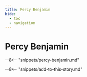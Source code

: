 ```yaml
---
title: Percy Benjamin
hide:
  - toc
  - navigation 
---
```


# Percy Benjamin

<!--
**ddmmmyyyy — ddmmmyyyy**
-->

--8<-- "snippets/percy-benjamin.md"

--8<-- "snippets/add-to-this-story.md"